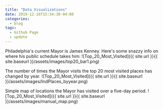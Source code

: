 ```yaml
---
title: "Data Visualizations"
date: 2019-12-16T15:34:30-04:00
categories:
  - blog
tags:
  - Github Page
  - update
---
```


Philadelphia's current Mayor is James Kenney. Here's some snazzy info on where his public schedule takes him: 
![Top_20_Most_Visited]({{ site.url }}{{ site.baseurl }}/assets/images/top20_bar1.png)

The number of times the Mayor visits the top 20 most visited places has changed by year. 
![Top_20_Most_Visited]({{ site.url }}{{ site.baseurl }}/assets/images/IndPlaces_byyear.png)

Simple map of locations the Mayor has visited over a five-day period. 
![Top_20_Most_Visited]({{ site.url }}{{ site.baseurl }}/assets/images/manual_map.png)


